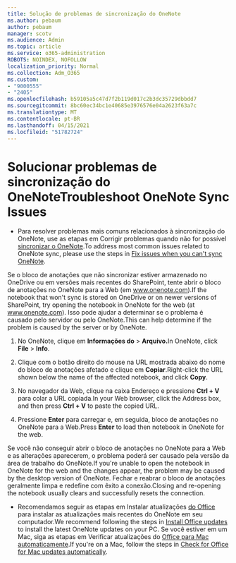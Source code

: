 ```yaml
---
title: Solução de problemas de sincronização do OneNote
ms.author: pebaum
author: pebaum
manager: scotv
ms.audience: Admin
ms.topic: article
ms.service: o365-administration
ROBOTS: NOINDEX, NOFOLLOW
localization_priority: Normal
ms.collection: Adm_O365
ms.custom:
- "9000555"
- "2405"
ms.openlocfilehash: b59105a5c47d7f2b119d017c2b3dc35729dbbdd7
ms.sourcegitcommit: 8bc60ec34bc1e40685e3976576e04a2623f63a7c
ms.translationtype: MT
ms.contentlocale: pt-BR
ms.lasthandoff: 04/15/2021
ms.locfileid: "51782724"
---
```

# <a name="troubleshoot-onenote-sync-issues"></a><span data-ttu-id="73853-102">Solucionar problemas de sincronização do OneNote</span><span class="sxs-lookup"><span data-stu-id="73853-102">Troubleshoot OneNote Sync Issues</span></span>

* <span data-ttu-id="73853-103">Para resolver problemas mais comuns relacionados à sincronização do OneNote, use as etapas em Corrigir problemas quando não for possível [sincronizar o OneNote](https://support.office.com/article/Fix-issues-when-you-can-t-sync-OneNote-299495ef-66d1-448f-90c1-b785a6968d45).</span><span class="sxs-lookup"><span data-stu-id="73853-103">To address most common issues related to OneNote sync, please use the steps in [Fix issues when you can't sync OneNote](https://support.office.com/article/Fix-issues-when-you-can-t-sync-OneNote-299495ef-66d1-448f-90c1-b785a6968d45).</span></span>

<span data-ttu-id="73853-104">Se o bloco de anotações que não sincronizar estiver armazenado no OneDrive ou em versões mais recentes do SharePoint, tente abrir o bloco de anotações no OneNote para a Web (em www.onenote.com).</span><span class="sxs-lookup"><span data-stu-id="73853-104">If the notebook that won't sync is stored on OneDrive or on newer versions of SharePoint, try opening the notebook in OneNote for the web (at www.onenote.com).</span></span> <span data-ttu-id="73853-105">Isso pode ajudar a determinar se o problema é causado pelo servidor ou pelo OneNote.</span><span class="sxs-lookup"><span data-stu-id="73853-105">This can help determine if the problem is caused by the server or by OneNote.</span></span>

1. <span data-ttu-id="73853-106">No OneNote, clique em **Informações do**  >  **Arquivo.**</span><span class="sxs-lookup"><span data-stu-id="73853-106">In OneNote, click **File** > **Info**.</span></span>

2. <span data-ttu-id="73853-107">Clique com o botão direito do mouse na URL mostrada abaixo do nome do bloco de anotações afetado e clique em **Copiar**.</span><span class="sxs-lookup"><span data-stu-id="73853-107">Right-click the URL shown below the name of the affected notebook, and click **Copy**.</span></span>

3. <span data-ttu-id="73853-108">No navegador da Web, clique na caixa Endereço e pressione **Ctrl + V** para colar a URL copiada.</span><span class="sxs-lookup"><span data-stu-id="73853-108">In your Web browser, click the Address box, and then press **Ctrl + V** to paste the copied URL.</span></span>

4. <span data-ttu-id="73853-109">Pressione **Enter** para carregar e, em seguida, bloco de anotações no OneNote para a Web.</span><span class="sxs-lookup"><span data-stu-id="73853-109">Press **Enter** to load then notebook in OneNote for the web.</span></span>

<span data-ttu-id="73853-110">Se você não conseguir abrir o bloco de anotações no OneNote para a Web e as alterações aparecerem, o problema poderá ser causado pela versão da área de trabalho do OneNote.</span><span class="sxs-lookup"><span data-stu-id="73853-110">If you're unable to open the notebook in OneNote for the web and the changes appear, the problem may be caused by the desktop version of OneNote.</span></span> <span data-ttu-id="73853-111">Fechar e reabrar o bloco de anotações geralmente limpa e redefine com êxito a conexão.</span><span class="sxs-lookup"><span data-stu-id="73853-111">Closing and re-opening the notebook usually clears and successfully resets the connection.</span></span>

* <span data-ttu-id="73853-112">Recomendamos seguir as etapas em Instalar atualizações [do Office](https://support.office.com/article/Install-Office-updates-2ab296f3-7f03-43a2-8e50-46de917611c5) para instalar as atualizações mais recentes do OneNote em seu computador.</span><span class="sxs-lookup"><span data-stu-id="73853-112">We recommend following the steps in [Install Office updates](https://support.office.com/article/Install-Office-updates-2ab296f3-7f03-43a2-8e50-46de917611c5) to install the latest OneNote updates on your PC.</span></span> <span data-ttu-id="73853-113">Se você estiver em um Mac, siga as etapas em Verificar atualizações do [Office para Mac automaticamente](https://support.office.com/article/update-office-for-mac-automatically-bfd1e497-c24d-4754-92ab-910a4074d7c1).</span><span class="sxs-lookup"><span data-stu-id="73853-113">If you're on a Mac, follow the steps in [Check for Office for Mac updates automatically](https://support.office.com/article/update-office-for-mac-automatically-bfd1e497-c24d-4754-92ab-910a4074d7c1).</span></span>